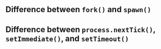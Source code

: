 ## Difference between `fork()` and `spawn()`
## Difference between `process.nextTick()`, `setImmediate()`, and `setTimeout()`